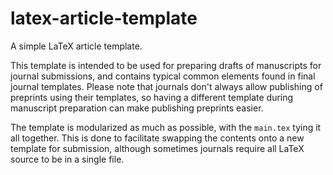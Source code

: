# latex-article-template
A simple LaTeX article template.

This template is intended to be used for preparing drafts of manuscripts for journal submissions,
and contains typical common elements found in final journal templates.
Please note that journals don't always allow publishing of preprints using their templates,
so having a different template during manuscript preparation can make publishing preprints easier.

The template is modularized as much as possible, with the `main.tex` tying it all together.
This is done to facilitate swapping the contents onto a new template for submission,
although sometimes journals require all LaTeX source to be in a single file.
